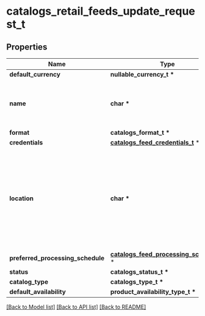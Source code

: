 # catalogs_retail_feeds_update_request_t

## Properties
Name | Type | Description | Notes
------------ | ------------- | ------------- | -------------
**default_currency** | **nullable_currency_t \*** |  | [optional] 
**name** | **char \*** | A human-friendly name associated to a given feed. | [optional] 
**format** | **catalogs_format_t \*** |  | [optional] 
**credentials** | [**catalogs_feed_credentials_t**](catalogs_feed_credentials.md) \* |  | [optional] 
**location** | **char \*** | The URL where a feed is available for download. This URL is what Pinterest will use to download a feed for processing. | [optional] 
**preferred_processing_schedule** | [**catalogs_feed_processing_schedule_t**](catalogs_feed_processing_schedule.md) \* |  | [optional] 
**status** | **catalogs_status_t \*** |  | [optional] 
**catalog_type** | **catalogs_type_t \*** |  | 
**default_availability** | **product_availability_type_t \*** |  | [optional] 

[[Back to Model list]](../README.md#documentation-for-models) [[Back to API list]](../README.md#documentation-for-api-endpoints) [[Back to README]](../README.md)


